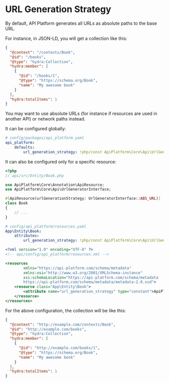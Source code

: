 # URL Generation Strategy

By default, API Platform generates all URLs as absolute paths to the base URL.

For instance, in JSON-LD, you will get a collection like this:

```json
{
  "@context": "/contexts/Book",
  "@id": "/books",
  "@type": "hydra:Collection",
  "hydra:member": [
    {
      "@id": "/books/1",
      "@type": "https://schema.org/Book",
      "name": "My awesome book"
    }
  ],
  "hydra:totalItems": 1
}
```

You may want to use absolute URLs (for instance if resources are used in another API) or network paths instead.

It can be configured globally:

```yaml
# config/packages/api_platform.yaml
api_platform:
    defaults:
        url_generation_strategy: !php/const ApiPlatform\Core\Api\UrlGeneratorInterface::ABS_URL
```

It can also be configured only for a specific resource:

<code-selector>

```php
<?php
// api/src/Entity/Book.php

use ApiPlatform\Core\Annotation\ApiResource;
use ApiPlatform\Core\Api\UrlGeneratorInterface;

#[ApiResource(urlGenerationStrategy: UrlGeneratorInterface::ABS_URL)]
class Book
{
    // ...
}
```

```yaml
# config/api_platform/resources.yaml
App\Entity\Book:
    attributes:
        url_generation_strategy: !php/const ApiPlatform\Core\Api\UrlGeneratorInterface::ABS_URL
```

```xml
<?xml version="1.0" encoding="UTF-8" ?>
<!-- api/config/api_platform/resources.xml -->

<resources
        xmlns="https://api-platform.com/schema/metadata"
        xmlns:xsi="http://www.w3.org/2001/XMLSchema-instance"
        xsi:schemaLocation="https://api-platform.com/schema/metadata
        https://api-platform.com/schema/metadata/metadata-2.0.xsd">
    <resource class="App\Entity\Book">
        <attribute name="url_generation_strategy" type="constant">ApiPlatform\Core\Api\UrlGeneratorInterface::ABS_URL</attribute>
    </resource>
</resources>
```

</code-selector>

For the above configuration, the collection will be like this:

```json
{
  "@context": "http://example.com/contexts/Book",
  "@id": "http://example.com/books",
  "@type": "hydra:Collection",
  "hydra:member": [
    {
      "@id": "http://example.com/books/1",
      "@type": "https://schema.org/Book",
      "name": "My awesome book"
    }
  ],
  "hydra:totalItems": 1
}
```
